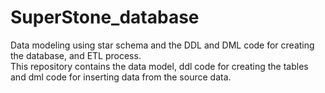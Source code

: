 # SuperStone_database
Data modeling using star schema and the DDL and DML code for creating the database, and ETL process. <br> 
This repository contains the data model, ddl code for creating the tables and dml code for inserting data from the source data. 
